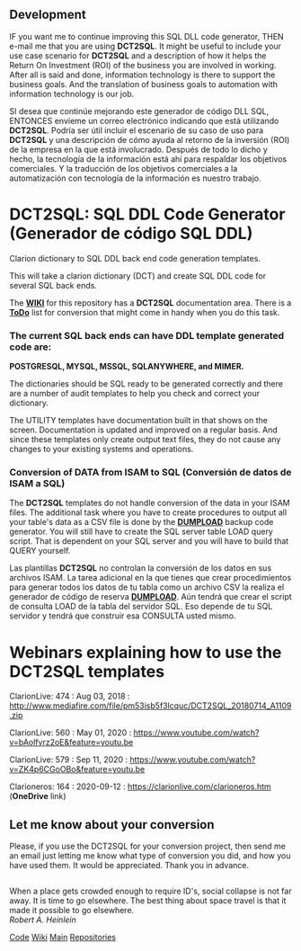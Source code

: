 ## Development
IF you want me to continue improving this SQL DLL code generator, THEN e-mail me that you are using **DCT2SQL**. 
  It might be useful to include your use case scenario for **DCT2SQL** and a description of how it helps the 
  Return On Investment (ROI) of the business you are involved in working. 
  After all is said and done, information technology is there to support the business goals. 
  And the translation of business goals to automation with information technology is our job.
  
SI desea que continúe mejorando este generador de código DLL SQL, ENTONCES envíeme un correo electrónico 
  indicando que está utilizando **DCT2SQL**. Podría ser útil incluir el escenario de su caso de uso para **DCT2SQL** 
  y una descripción de cómo ayuda al retorno de la inversión (ROI) de la empresa en la que está involucrado. 
  Después de todo lo dicho y hecho, la tecnología de la información está ahí para respaldar los objetivos comerciales. 
  Y la traducción de los objetivos comerciales a la automatización con tecnología de la información es nuestro trabajo.
 
# DCT2SQL: SQL DDL Code Generator (Generador de código SQL DDL)
Clarion dictionary to SQL DDL back end code generation templates.

This will take a clarion dictionary (DCT) and create SQL DDL code for several SQL back ends.

The [**WIKI**](https://github.com/RobertArtigas/DCT2SQL/wiki) for this repository has a **DCT2SQL** documentation area. There is a [**ToDo**](https://github.com/RobertArtigas/DCT2SQL/wiki/ToDoList) list for conversion that might come in handy when you do this task.

### The current SQL back ends can have DDL template generated code are: 
**POSTGRESQL, MYSQL, MSSQL, SQLANYWHERE, and MIMER.**

The dictionaries should be SQL ready to be generated correctly and there are a number of audit templates to help you check and correct your dictionary.

The UTILITY templates have documentation built in that shows on the screen. Documentation is updated and improved on a regular basis. And since these templates only create output text files, they do not cause any changes to your existing systems and operations.

### Conversion of DATA from ISAM to SQL (Conversión de datos de ISAM a SQL)

The **DCT2SQL** templates do not handle conversion of the data in your ISAM files.
 The additional task where you have to create procedures to output all your table's data as a CSV file is done by the [**DUMPLOAD**](https://github.com/RobertArtigas/DumpLoad) backup code generator.
 You will still have to create the SQL server table LOAD query script. That is dependent on your SQL
 server and you will have to build that QUERY yourself.

Las plantillas **DCT2SQL** no controlan la conversión de los datos en sus archivos ISAM.
  La tarea adicional en la que tienes que crear procedimientos para generar todos los datos de tu tabla como un archivo CSV 
  la realiza el generador de código de reserva [**DUMPLOAD**](https://github.com/RobertArtigas/DumpLoad).
  Aún tendrá que crear el script de consulta LOAD de la tabla del servidor SQL. Eso depende de tu SQL
  servidor y tendrá que construir esa CONSULTA usted mismo.

# Webinars explaining how to use the DCT2SQL templates

ClarionLive: 474 : Aug 03, 2018 : http://www.mediafire.com/file/pm53isb5f3lcquc/DCT2SQL_20180714_A1109.zip

ClarionLive: 560 : May 01, 2020 : https://www.youtube.com/watch?v=bAolfvrz2oE&feature=youtu.be

ClarionLive: 579 : Sep 11, 2020 : https://www.youtube.com/watch?v=ZK4p6CGoOBo&feature=youtu.be

Clarioneros: 164 : 2020-09-12 : https://clarionlive.com/clarioneros.htm (**OneDrive** link)

## Let me know about your conversion
Please, if you use the DCT2SQL for your conversion project, then send me an email just letting me know what type of conversion you did, and how you have used them.
 It would be appreciated. Thank you in advance.

###
##
When a place gets crowded enough to require ID's, social collapse is not far away. It is time to go elsewhere. The best thing about space travel is that it made it possible to go elsewhere.<BR/>
_Robert A. Heinlein_

[Code](https://github.com/RobertArtigas/DCT2SQL) 
[Wiki](https://github.com/RobertArtigas/DCT2SQL/wiki) 
[Main](https://github.com/RobertArtigas) 
[Repositories](https://github.com/RobertArtigas?tab=repositories)


